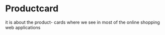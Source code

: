 # Productcard
it is about the product- cards where we see in most of the online shopping web applications
